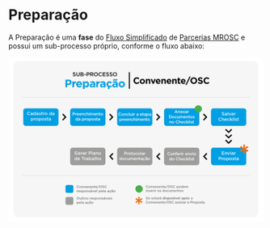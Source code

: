 # Preparação

A Preparação é uma **fase** do [Fluxo Simplificado](../../convenios/definicoes-gerais/fluxo-simplificado.md) de [Parcerias MROSC](broken-reference) e possui um sub-processo próprio, conforme o fluxo abaixo:

![](<../../.gitbook/assets/image (369).png>)

